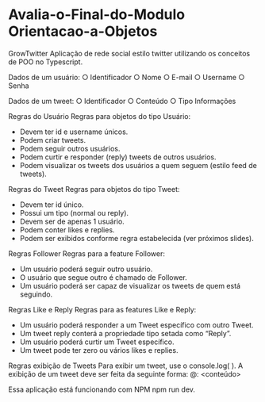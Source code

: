 # Avalia-o-Final-do-Modulo Orientacao-a-Objetos

GrowTwitter Aplicação de rede social estilo twitter utilizando os conceitos de POO no Typescript.

Dados de um usuário:
○ Identificador
○ Nome
○ E-mail
○ Username
○ Senha

Dados de um tweet:
○ Identificador
○ Conteúdo
○ Tipo
Informações

Regras do Usuário
Regras para objetos do tipo Usuário:

- Devem ter id e username únicos.
- Podem criar tweets.
- Podem seguir outros usuários.
- Podem curtir e responder (reply) tweets de outros usuários.
- Podem visualizar os tweets dos usuários a quem seguem (estilo feed de tweets).

Regras do Tweet
Regras para objetos do tipo Tweet:

- Devem ter id único.
- Possui um tipo (normal ou reply).
- Devem ser de apenas 1 usuário.
- Podem conter likes e replies.
- Podem ser exibidos conforme regra
  estabelecida (ver próximos slides).

Regras Follower
Regras para a feature Follower:

- Um usuário poderá seguir outro usuário.
- O usuário que segue outro é chamado de Follower.
- Um usuário poderá ser capaz de visualizar os tweets de quem está seguindo.

Regras Like e Reply
Regras para as features Like e Reply:

- Um usuário poderá responder a um Tweet específico com outro Tweet.
- Um tweet reply conterá a propriedade
  tipo setada como “Reply”.
- Um usuário poderá curtir um Tweet específico.
- Um tweet pode ter zero ou vários likes e replies.

Regras exibição de Tweets
Para exibir um tweet, use o console.log( ).
A exibição de um tweet deve ser feita da seguinte forma:
@<username>: <conteúdo>
<likes>
<replies>

Essa aplicação está funcionando com NPM
npm run dev.
